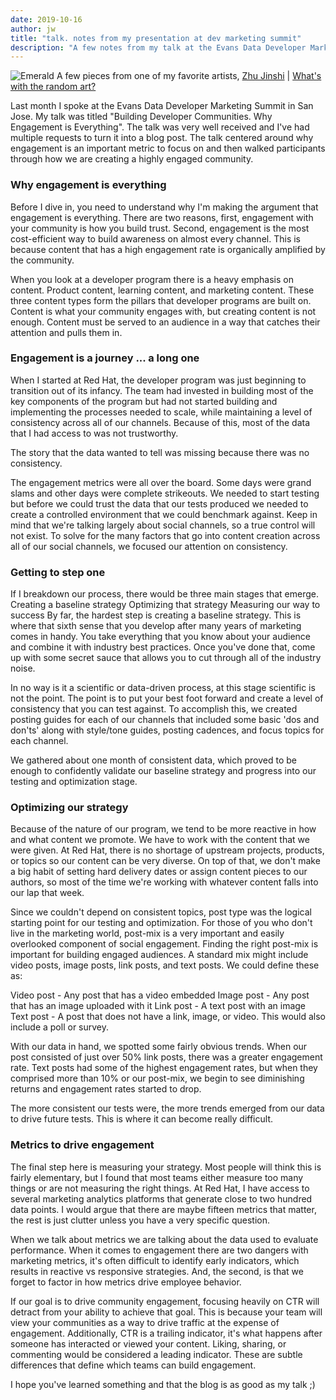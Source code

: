 ```yaml
---
date: 2019-10-16
author: jw
title: "talk. notes from my presentation at dev marketing summit"
description: "A few notes from my talk at the Evans Data Developer Marketing Summit- How to build developer communities, and why engagement is everything."
---
```

![Emerald](img/Zhu_Jinshi_site_art.png "Art by Zhu Jinshi")
<span class="heroart">A few pieces from one of my favorite artists, <a href="https://www.artsy.net/artist/zhu-jinshi">Zhu Jinshi</a> | <a href="../about#whats-with-the-random-art">What's with the random art?</a></span>


Last month I spoke at the Evans Data Developer Marketing Summit in San Jose. My talk was titled "Building Developer Communities. Why Engagement is Everything". The talk was very well received and I've had multiple requests to turn it into a blog post. The talk centered around why engagement is an important metric to focus on and then walked participants through how we are creating a highly engaged community. 

<h3>Why engagement is everything</h3>
Before I dive in, you need to understand why I'm making the argument that engagement is everything. There are two reasons, first, engagement with your community is how you build trust. Second, engagement is the most cost-efficient way to build awareness on almost every channel. This is because content that has a high engagement rate is organically amplified by the community. 

When you look at a developer program there is a heavy emphasis on content. Product content, learning content, and marketing content. These three content types form the pillars that developer programs are built on. Content is what your community engages with, but creating content is not enough. Content must be served to an audience in a way that catches their attention and pulls them in. 

<h3>Engagement is a journey ... a long one</h3>
When I started at Red Hat, the developer program was just beginning to transition out of its infancy. The team had invested in building most of the key components of the program but had not started building and implementing the processes needed to scale, while maintaining a level of consistency across all of our channels. Because of this, most of the data that I had access to was not trustworthy. 

The story that the data wanted to tell was missing because there was no consistency.

The engagement metrics were all over the board. Some days were grand slams and other days were complete strikeouts. We needed to start testing but before we could trust the data that our tests produced we needed to create a controlled environment that we could benchmark against. Keep in mind that we're talking largely about social channels, so a true control will not exist. To solve for the many factors that go into content creation across all of our social channels, we focused our attention on consistency. 

<h3>Getting to step one</h3>
If I breakdown our process, there would be three main stages that emerge. 
Creating a baseline strategy
Optimizing that strategy
Measuring our way to success
By far, the hardest step is creating a baseline strategy. This is where that sixth sense that you develop after many years of marketing comes in handy. You take everything that you know about your audience and combine it with industry best practices. Once you've done that, come up with some secret sauce that allows you to cut through all of the industry noise. 

In no way is it a scientific or data-driven process, at this stage scientific is not the point. The point is to put your best foot forward and create a level of consistency that you can test against. To accomplish this, we created posting guides for each of our channels that included some basic 'dos and don'ts' along with style/tone guides, posting cadences, and focus topics for each channel.

We gathered about one month of consistent data, which proved to be enough to confidently validate our baseline strategy and progress into our testing and optimization stage. 

<h3>Optimizing our strategy</h3>
Because of the nature of our program, we tend to be more reactive in how and what content we promote. We have to work with the content that we were given. At Red Hat, there is no shortage of upstream projects, products, or topics so our content can be very diverse. On top of that, we don't make a big habit of setting hard delivery dates or assign content pieces to our authors, so most of the time we're working with whatever content falls into our lap that week. 

Since we couldn't depend on consistent topics, post type was the logical starting point for our testing and optimization. For those of you who don't live in the marketing world, post-mix is a very important and easily overlooked component of social engagement. Finding the right post-mix is important for building engaged audiences. A standard mix might include video posts, image posts, link posts, and text posts. We could define these as:

Video post - Any post that has a video embedded
Image post - Any post that has an image uploaded with it
Link post - A text post with an image
Text post - A post that does not have a link, image, or video. This would also include a poll or survey. 

With our data in hand, we spotted some fairly obvious trends. When our post consisted of just over 50% link posts, there was a greater engagement rate. Text posts had some of the highest engagement rates, but when they comprised more than 10% or our post-mix, we begin to see diminishing returns and engagement rates started to drop. 

The more consistent our tests were, the more trends emerged from our data to drive future tests. This is where it can become really difficult.

<h3>Metrics to drive engagement</h3>
The final step here is measuring your strategy. Most people will think this is fairly elementary, but I found that most teams either measure too many things or are not measuring the right things. At Red Hat, I have access to several marketing analytics platforms that generate close to two hundred data points. I would argue that there are maybe fifteen metrics that matter, the rest is just clutter unless you have a very specific question. 

When we talk about metrics we are talking about the data used to evaluate performance. When it comes to engagement there are two dangers with marketing metrics, it's often difficult to identify early indicators, which results in reactive vs responsive strategies. And, the second, is that we forget to factor in how metrics drive employee behavior. 

If our goal is to drive community engagement, focusing heavily on CTR will detract from your ability to achieve that goal. This is because your team will view your communities as a way to drive traffic at the expense of engagement. Additionally, CTR is a trailing indicator, it's what happens after someone has interacted or viewed your content. Liking, sharing, or commenting would be considered a leading indicator. These are subtle differences that define which teams can build engagement.

I hope you've learned something and that the blog is as good as my talk ;) 




